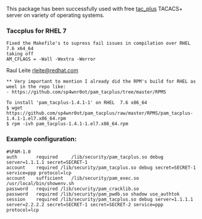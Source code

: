 This package has been successfully used with free [tac_plus](http://www.shrubbery.net/tac_plus/) TACACS+ server on variety of operating systems.

### Taccplus for RHEL 7 

```
Fixed the Makefile's to supress fail issues in compilation over RHEL 7.6 x64_64
taking off  
AM_CFLAGS = -Wall -Wextra -Werror

```
Raul Leite <rleite@redhat.com>

```
** Very important to mention I already did the RPM's build for RHEL as weel in the repo like:
- https://github.com/sp4wnr0ot/pam_tacplus/tree/master/RPMS

```

```
To install 'pam_tacplus-1.4.1-1' on RHEL  7.6 x86_64
$ wget https://github.com/sp4wnr0ot/pam_tacplus/raw/master/RPMS/pam_tacplus-1.4.1-1.el7.x86_64.rpm
$ rpm -ivh pam_tacplus-1.4.1-1.el7.x86_64.rpm
```


### Example configuration:
```
#%PAM-1.0
auth       required     /lib/security/pam_tacplus.so debug server=1.1.1.1 secret=SECRET-1
account	   required	/lib/security/pam_tacplus.so debug secret=SECRET-1 service=ppp protocol=lcp
account    sufficient	/lib/security/pam_exec.so /usr/local/bin/showenv.sh
password   required	/lib/security/pam_cracklib.so
password   required	/lib/security/pam_pwdb.so shadow use_authtok
session    required	/lib/security/pam_tacplus.so debug server=1.1.1.1 server=2.2.2.2 secret=SECRET-1 secret=SECRET-2 service=ppp protocol=lcp
```

